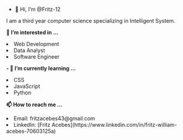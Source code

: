 - 👋 Hi, I’m @Fritz-12

I am a third year computer science specializing in Intelligent System.

<b> 👀 I’m interested in ... </b>
<li> Web Development
<li> Data Analyst
<li> Software Engineer

<b> - 🌱 I’m currently learning ... </b>
<li> CSS
<li> JavaScript
<li> Python

<b> 📫 How to reach me ... </b>

<li> Email: fritzacebes43@gmail.com
<li> LinkedIn: [Fritz Acebes](https://www.linkedin.com/in/fritz-william-acebes-70603125a)

<!---
Fritz-12/Fritz-12 is a ✨ special ✨ repository because its `README.md` (this file) appears on your GitHub profile.
You can click the Preview link to take a look at your changes.
--->
